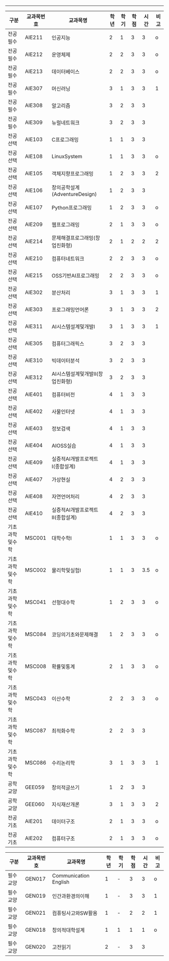 
---

| 구분      | 교과목번호  | 교과목명                    | 학년  | 학기  | 학점  | 시간  | 비고  |
| ------- | ------ | ----------------------- | --- | --- | --- | --- | --- |
| 전공필수    | AIE211 | 인공지능                    | 2   | 1   | 3   | 3   | o   |
| 전공필수    | AIE212 | 운영체제                    | 2   | 2   | 3   | 3   | o   |
| 전공필수    | AIE213 | 데이터베이스                  | 2   | 2   | 3   | 3   | o   |
| 전공필수    | AIE307 | 머신러닝                    | 3   | 1   | 3   | 3   | 1   |
| 전공필수    | AIE308 | 알고리즘                    | 3   | 2   | 3   | 3   |     |
| 전공필수    | AIE309 | 뉴럴네트워크                  | 3   | 2   | 3   | 3   |     |
| 전공선택    | AIE103 | C프로그래밍                  | 1   | 1   | 3   | 3   |     |
| 전공선택    | AIE108 | LinuxSystem             | 1   | 1   | 3   | 3   | o   |
| 전공선택    | AIE105 | 객체지향프로그래밍               | 1   | 2   | 3   | 3   | 2   |
| 전공선택    | AIE106 | 창의공학설계(AdventureDesign) | 1   | 2   | 3   | 3   |     |
| 전공선택    | AIE107 | Python프로그래밍             | 1   | 2   | 3   | 3   | o   |
| 전공선택    | AIE209 | 웹프로그래밍                  | 2   | 1   | 3   | 3   | o   |
| 전공선택    | AIE214 | 문제해결프로그래밍(창업친화형)        | 2   | 1   | 2   | 2   | 2   |
| 전공선택    | AIE210 | 컴퓨터네트워크                 | 2   | 2   | 3   | 3   | o   |
| 전공선택    | AIE215 | OSS기반AI프로그래밍            | 2   | 2   | 3   | 3   | o   |
| 전공선택    | AIE302 | 분산처리                    | 3   | 1   | 3   | 3   | 1   |
| 전공선택    | AIE303 | 프로그래밍언어론                | 3   | 1   | 3   | 3   | 2   |
| 전공선택    | AIE311 | AI시스템설계및개발Ⅰ             | 3   | 1   | 3   | 3   | 1   |
| 전공선택    | AIE305 | 컴퓨터그래픽스                 | 3   | 2   | 3   | 3   |     |
| 전공선택    | AIE310 | 빅데이터분석                  | 3   | 2   | 3   | 3   |     |
| 전공선택    | AIE312 | AI시스템설계및개발Ⅱ(창업친화형)      | 3   | 2   | 3   | 3   |     |
| 전공선택    | AIE401 | 컴퓨터비전                   | 4   | 1   | 3   | 3   |     |
| 전공선택    | AIE402 | 사물인터넷                   | 4   | 1   | 3   | 3   |     |
| 전공선택    | AIE403 | 정보검색                    | 4   | 1   | 3   | 3   |     |
| 전공선택    | AIE404 | AIOSS실습                 | 4   | 1   | 3   | 3   |     |
| 전공선택    | AIE409 | 실증적AI개발프로젝트Ⅰ(종합설계)      | 4   | 1   | 3   | 3   |     |
| 전공선택    | AIE407 | 가상현실                    | 4   | 2   | 3   | 3   |     |
| 전공선택    | AIE408 | 자연언어처리                  | 4   | 2   | 3   | 3   |     |
| 전공선택    | AIE410 | 실증적AI개발프로젝트Ⅱ(종합설계)      | 4   | 2   | 3   | 3   |     |
| 기초과학및수학 | MSC001 | 대학수학Ⅰ                   | 1   | 1   | 3   | 3   | o   |
| 기초과학및수학 | MSC002 | 물리학및실험Ⅰ                 | 1   | 1   | 3   | 3.5 | o   |
| 기초과학및수학 | MSC041 | 선형대수학                   | 1   | 2   | 3   | 3   | o   |
| 기초과학및수학 | MSC084 | 코딩의기초와문제해결              | 1   | 2   | 3   | 3   | o   |
| 기초과학및수학 | MSC008 | 확률및통계                   | 2   | 1   | 3   | 3   | o   |
| 기초과학및수학 | MSC043 | 이산수학                    | 2   | 2   | 3   | 3   | o   |
| 기초과학및수학 | MSC087 | 최적화수학                   | 2   | 2   | 3   | 3   |     |
| 기초과학및수학 | MSC086 | 수리논리학                   | 3   | 1   | 3   | 3   | 1   |
| 공학교양    | GEE059 | 창의적글쓰기                  | 1   | 2   | 3   | 3   |     |
| 공학교양    | GEE060 | 지식재산개론                  | 3   | 1   | 3   | 3   | 2   |
| 전공기초    | AIE201 | 데이터구조                   | 2   | 1   | 3   | 3   | o   |
| 전공기초    | AIE202 | 컴퓨터구조                   | 2   | 1   | 3   | 3   | o   |


| 구분   | 교과목번호  | 교과목명                  | 학년  | 학기  | 학점  | 시간  | 비고  |
| ---- | ------ | --------------------- | --- | --- | --- | --- | --- |
| 필수교양 | GEN017 | Communication English | 1   | -   | 3   | 3   | o   |
| 필수교양 | GEN019 | 인간과환경의이해              | 1   | -   | 3   | 3   | 1   |
| 필수교양 | GEN021 | 컴퓨팅사고와SW활용            | 1   | -   | 2   | 2   | 1   |
| 필수교양 | GEN018 | 창의적대학설계               | 1   | 1   | 1   | 1   | o   |
| 필수교양 | GEN020 | 고전읽기                  | 2   | -   | 3   | 3   |     |
